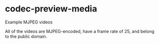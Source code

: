 # codec-preview-media
Example MJPEG videos

All of the videos are MJPEG-encoded, have a frame rate of 25, and belong to the public domain.
